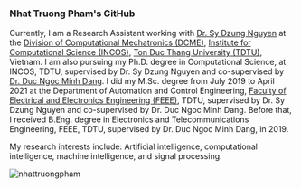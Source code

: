 ### Nhat Truong Pham's GitHub
Currently, I am a Research Assistant working with [Dr. Sy Dzung Nguyen](https://incos.tdtu.edu.vn/en/staff/dr-nguyen-sy-dung-nguyen-sy-dzung) at the [Division of Computational Mechatronics (DCME)](https://incos.tdtu.edu.vn/en/division-of-computational-mechatronics-dcme), [Institute for Computational Science (INCOS)](https://incos.tdtu.edu.vn/en), [Ton Duc Thang University (TDTU)](https://www.tdtu.edu.vn/en), Vietnam. I am also pursuing my Ph.D. degree in Computational Science, at INCOS, TDTU, supervised by Dr. Sy Dzung Nguyen and co-supervised by [Dr. Duc Ngoc Minh Dang](https://feee.tdtu.edu.vn/en/people/dr-dang-ngoc-minh-duc). I did my M.Sc. degree from July 2019 to April 2021 at the Department of Automation and Control Engineering, [Faculty of Electrical and Electronics Engineering (FEEE)](https://feee.tdtu.edu.vn/en), TDTU, supervised by Dr. Sy Dzung Nguyen and co-supervised by Dr. Duc Ngoc Minh Dang. Before that, I received B.Eng. degree in Electronics and Telecommunications Engineering, FEEE, TDTU, supervised by Dr. Duc Ngoc Minh Dang, in 2019.

My research interests include: Artificial intelligence, computational intelligence, machine intelligence, and signal processing.

<!--
**nhattruongpham/nhattruongpham** is a ✨ _special_ ✨ repository because its `README.md` (this file) appears on your GitHub profile.

Here are some ideas to get you started:

- 🔭 I’m currently working on ...
- 🌱 I’m currently learning ...
- 👯 I’m looking to collaborate on ...
- 🤔 I’m looking for help with ...
- 💬 Ask me about ...
- 📫 How to reach me: ...
- 😄 Pronouns: ...
- ⚡ Fun fact: ...
-->

<p><img align="center" src="https://github-readme-stats.vercel.app/api/top-langs/?username=nhattruongpham&layout=compact&hide=html" alt="nhattruongpham" /></p>
<p>&nbsp;<img align="center" src="https://github-readme-stats.vercel.app/api?username=nhattruongpham&show_icons=true&theme=radical" alt="" /></p>
